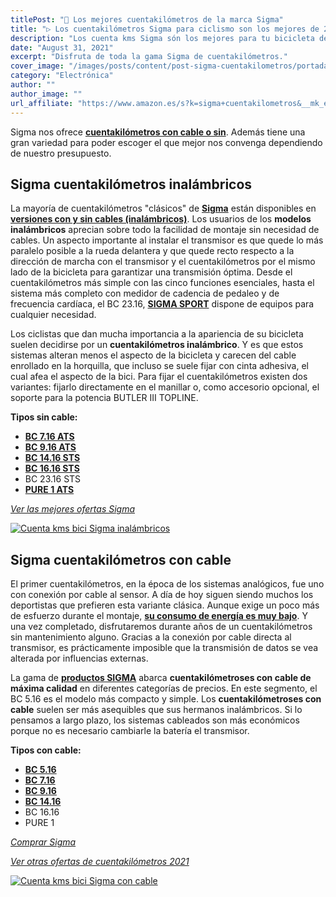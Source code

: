 ```yaml
---
titlePost: "🥇 Los mejores cuentakilómetros de la marca Sigma"
title: "▷ Los cuentakilómetros Sigma para ciclismo son los mejores de 2021"
description: "Los cuenta kms Sigma són los mejores para tu bicicleta de montaña. En este artículo encontrarás las mejores ofertas. ¡Cómpralos al mejor precio!"
date: "August 31, 2021"
excerpt: "Disfruta de toda la gama Sigma de cuentakilómetros."
cover_image: "/images/posts/content/post-sigma-cuentakilometros/portada-sigma-cuentakilometros.jpg"
category: "Electrónica"
author: ""
author_image: ""
url_affiliate: "https://www.amazon.es/s?k=sigma+cuentakilometros&__mk_es_ES=%C3%85M%C3%85%C5%BD%C3%95%C3%91&linkCode=ll2&tag=devser-21&linkId=1d73479ad2ddf883f0b22642d0ccd455&language=es_ES&ref_=as_li_ss_tl"
---
```


Sigma nos ofrece [**cuentakilómetros con cable o sin**](https://www.amazon.es/s?k=sigma+cuentakilometros&__mk_es_ES=%C3%85M%C3%85%C5%BD%C3%95%C3%91&linkCode=ll2&tag=devser-21&linkId=1d73479ad2ddf883f0b22642d0ccd455&language=es_ES&ref_=as_li_ss_tl). Además tiene una gran variedad para poder escoger el que mejor nos convenga dependiendo de nuestro presupuesto.

## Sigma cuentakilómetros inalámbricos

La mayoría de cuentakilómetros "clásicos" de [**Sigma**](https://www.amazon.es/s?k=sigma+cuentakilometros&__mk_es_ES=%C3%85M%C3%85%C5%BD%C3%95%C3%91&linkCode=ll2&tag=devser-21&linkId=1d73479ad2ddf883f0b22642d0ccd455&language=es_ES&ref_=as_li_ss_tl) están disponibles en [**versiones con y sin cables (inalámbricos)**](https://www.amazon.es/s?k=sigma+cuentakilometros&__mk_es_ES=%C3%85M%C3%85%C5%BD%C3%95%C3%91&linkCode=ll2&tag=devser-21&linkId=1d73479ad2ddf883f0b22642d0ccd455&language=es_ES&ref_=as_li_ss_tl). Los usuarios de los **modelos inalámbricos** aprecian sobre todo la facilidad de montaje sin necesidad de cables. Un aspecto importante al instalar el transmisor es que quede lo más paralelo posible a la rueda delantera y que quede recto respecto a la dirección de marcha con el transmisor y el cuentakilómetros por el mismo lado de la bicicleta para garantizar una transmisión óptima. Desde el cuentakilómetros más simple con las cinco funciones esenciales, hasta el sistema más completo con medidor de cadencia de pedaleo y de frecuencia cardíaca, el BC 23.16, [**SIGMA SPORT**](https://www.amazon.es/s?k=sigma+cuentakilometros&__mk_es_ES=%C3%85M%C3%85%C5%BD%C3%95%C3%91&linkCode=ll2&tag=devser-21&linkId=1d73479ad2ddf883f0b22642d0ccd455&language=es_ES&ref_=as_li_ss_tl) dispone de equipos para cualquier necesidad.

Los ciclistas que dan mucha importancia a la apariencia de su bicicleta suelen decidirse por un **cuentakilómetros inalámbrico**. Y es que estos sistemas alteran menos el aspecto de la bicicleta y carecen del cable enrollado en la horquilla, que incluso se suele fijar con cinta adhesiva, el cual afea el aspecto de la bici. Para fijar el cuentakilómetros existen dos variantes: fijarlo directamente en el manillar o, como accesorio opcional, el soporte para la potencia BUTLER III TOPLINE.

**Tipos sin cable:**
- [**BC 7.16 ATS**](https://www.amazon.es/Sigma-Sport-Ciclocomputador-Unisex-adulto/dp/B01LXW6VNC?__mk_es_ES=%C3%85M%C3%85%C5%BD%C3%95%C3%91&dchild=1&keywords=BC+7.16+ATS&qid=1630873968&sr=8-12&linkCode=ll1&tag=devser-21&linkId=638036be26609ef129270d2c3b469d66&language=es_ES&ref_=as_li_ss_tl)
- [**BC 9.16 ATS**](https://www.amazon.es/Sigma-09162-Ciclocomputador-Unisex-adulto/dp/B01LZIOW94?__mk_es_ES=%C3%85M%C3%85%C5%BD%C3%95%C3%91&dchild=1&keywords=BC+9.16+ATS&qid=1630874124&sr=8-1&linkCode=ll1&tag=devser-21&linkId=c607c5655cfc6cac83de9132a0501ff0&language=es_ES&ref_=as_li_ss_tl)
- [**BC 14.16 STS**](https://www.amazon.es/Sigma-Sport-Ciclocomputador-Unisex-adulto/dp/B01LZZHUQL?__mk_es_ES=%C3%85M%C3%85%C5%BD%C3%95%C3%91&dchild=1&keywords=BC+14.16+STS&qid=1630943504&sr=8-2&linkCode=ll1&tag=devser-21&linkId=4803c5eec63e1bd202f04b2da01235be&language=es_ES&ref_=as_li_ss_tl)
- [**BC 16.16 STS**](https://www.amazon.es/Sigma-01616-Ciclocomputador-Unisex-Adulto/dp/B01LXDTGUK?__mk_es_ES=%C3%85M%C3%85%C5%BD%C3%95%C3%91&dchild=1&keywords=BC%2B16.16%2BSTS&qid=1630943549&sr=8-4&th=1&linkCode=ll1&tag=devser-21&linkId=3082f047cd715d28db5ff66bf6205bc7&language=es_ES&ref_=as_li_ss_tl)
- BC 23.16 STS
- [**PURE 1 ATS**](https://www.amazon.es/Sigma-Trendline-Cuentakil%C3%B3metros-Cables-Blanco/dp/B017800JUA?__mk_es_ES=%C3%85M%C3%85%C5%BD%C3%95%C3%91&dchild=1&keywords=PURE+1+ATS&qid=1630943621&sr=8-1&linkCode=ll1&tag=devser-21&linkId=14a549974eceaa0a7bc91554ffdb0ede&language=es_ES&ref_=as_li_ss_tl)

*[Ver las mejores ofertas Sigma](https://www.amazon.es/s?k=sigma+cuentakil%C3%B3metros&__mk_es_ES=%C3%85M%C3%85%C5%BD%C3%95%C3%91&crid=14VWXE8JIPSOO&sprefix=sigma+cuen%2Caps%2C200&linkCode=ll2&tag=devser-21&linkId=9cec0d190317a3d757983f8121067c6e&language=es_ES&ref_=as_li_ss_tl)*

[![Cuenta kms bici Sigma inalámbricos](/images/posts/content/post-sigma-cuentakilometros/sigma-cuentakilometros-inalámbricos.jpg)](https://www.amazon.es/s?k=sigma+cuentakil%C3%B3metros&__mk_es_ES=%C3%85M%C3%85%C5%BD%C3%95%C3%91&crid=14VWXE8JIPSOO&sprefix=sigma+cuen%2Caps%2C200&linkCode=ll2&tag=devser-21&linkId=9cec0d190317a3d757983f8121067c6e&language=es_ES&ref_=as_li_ss_tl "Cuenta kms bici Sigma inalámbricos")

## Sigma cuentakilómetros con cable

El primer cuentakilómetros, en la época de los sistemas analógicos, fue uno con conexión por cable al sensor. A día de hoy siguen siendo muchos los deportistas que prefieren esta variante clásica. Aunque exige un poco más de esfuerzo durante el montaje, [**su consumo de energía es muy bajo**](https://www.amazon.es/s?k=sigma+cuentakilometros&__mk_es_ES=%C3%85M%C3%85%C5%BD%C3%95%C3%91&linkCode=ll2&tag=devser-21&linkId=1d73479ad2ddf883f0b22642d0ccd455&language=es_ES&ref_=as_li_ss_tl). Y una vez completado, disfrutaremos durante años de un cuentakilómetros sin mantenimiento alguno. Gracias a la conexión por cable directa al transmisor, es prácticamente imposible que la transmisión de datos se vea alterada por influencias externas.

La gama de [**productos SIGMA**](https://www.amazon.es/s?k=sigma+cuentakilometros&__mk_es_ES=%C3%85M%C3%85%C5%BD%C3%95%C3%91&linkCode=ll2&tag=devser-21&linkId=1d73479ad2ddf883f0b22642d0ccd455&language=es_ES&ref_=as_li_ss_tl) abarca **cuentakilómetroses con cable de máxima calidad** en diferentes categorías de precios. En este segmento, el BC 5.16 es el modelo más compacto y simple. Los **cuentakilómetroses con cable** suelen ser más asequibles que sus hermanos inalámbricos. Si lo pensamos a largo plazo, los sistemas cableados son más económicos porque no es necesario cambiarle la batería el transmisor.

**Tipos con cable:**
- [**BC 5.16**](https://www.amazon.es/Sigma-Sport-Ciclocomputador-Unisex-adulto/dp/B000KC2402?__mk_es_ES=%C3%85M%C3%85%C5%BD%C3%95%C3%91&dchild=1&keywords=BC+5.16&qid=1630944040&sr=8-7&linkCode=ll1&tag=devser-21&linkId=0b00456bf6109c02cd5e48a32bc176f0&language=es_ES&ref_=as_li_ss_tl)
- [**BC 7.16**](https://www.amazon.es/Sigma-Sport-07160-Ciclocomputador-Unisex/dp/B075TJTDPD?__mk_es_ES=%C3%85M%C3%85%C5%BD%C3%95%C3%91&dchild=1&keywords=BC+7.16&qid=1630944105&sr=8-14&linkCode=ll1&tag=devser-21&linkId=2786ee2fbe178e63958b6c755c3bfd0b&language=es_ES&ref_=as_li_ss_tl)
- [**BC 9.16**](https://www.amazon.es/Sigma-09160-Cuenta-Kil%C3%B3metros-Unisex/dp/B000M6CGUO?__mk_es_ES=%C3%85M%C3%85%C5%BD%C3%95%C3%91&dchild=1&keywords=BC+9.16&qid=1630944150&sr=8-3&linkCode=ll1&tag=devser-21&linkId=d165fe9f91b9c18ae8e1f771b3a5c1cb&language=es_ES&ref_=as_li_ss_tl)
- [**BC 14.16**](https://www.amazon.es/Sigma-Sport-Ciclocomputador-Unisex-adulto/dp/B01LZZHUQL?__mk_es_ES=%C3%85M%C3%85%C5%BD%C3%95%C3%91&dchild=1&keywords=BC+14.16&qid=1630944184&sr=8-2&linkCode=ll1&tag=devser-21&linkId=79783aefacea26f18183bca156684e5e&language=es_ES&ref_=as_li_ss_tl)
- BC 16.16 
- PURE 1

*[Comprar Sigma](https://www.amazon.es/s?k=sigma+cuentakilometros&__mk_es_ES=%C3%85M%C3%85%C5%BD%C3%95%C3%91&linkCode=ll2&tag=devser-21&linkId=1d73479ad2ddf883f0b22642d0ccd455&language=es_ES&ref_=as_li_ss_tl)*

*[Ver otras ofertas de cuentakilómetros 2021](https://www.amazon.es/s?k=cuentakilometros&__mk_es_ES=%C3%85M%C3%85%C5%BD%C3%95%C3%91&linkCode=ll2&tag=devser-21&linkId=92ea11a8d9560a4b40b78eb94cc77573&language=es_ES&ref_=as_li_ss_tl)*

[![Cuenta kms bici Sigma con cable](/images/posts/content/post-sigma-cuentakilometros/sigma-cuentakilometros-con-cable.jpg)](https://www.amazon.es/s?k=sigma+cuentakil%C3%B3metros&__mk_es_ES=%C3%85M%C3%85%C5%BD%C3%95%C3%91&crid=14VWXE8JIPSOO&sprefix=sigma+cuen%2Caps%2C200&linkCode=ll2&tag=devser-21&linkId=9cec0d190317a3d757983f8121067c6e&language=es_ES&ref_=as_li_ss_tl "Cuenta kms bici Sigma con cable")



